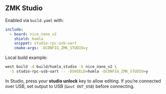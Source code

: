 ## ZMK Studio

Enabled via `build.yaml` with:

```yaml
include:
  - board: nice_nano_v2
    shield: humla
    snippet: studio-rpc-usb-uart
    cmake-args: -DCONFIG_ZMK_STUDIO=y
```

Local build example:
```bash
west build -d build/humla_studio -b nice_nano_v2 \
  -S studio-rpc-usb-uart -- -DSHIELD=humla -DCONFIG_ZMK_STUDIO=y
```

In Studio, press your **studio unlock** key to allow editing. If you’re connected over USB, set output to USB (`&out OUT_USB`) before connecting.
